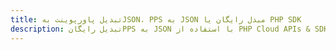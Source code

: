 ---title: تبدیل پاورپوینت بهJSON، PPS به JSON مبدل رایگان یا PHP SDKdescription: تبدیل رایگانPPS به JSON با استفاده از PHP Cloud APIs & SDK. همچنین اسناد Microsoft PowerPoint را در Cloud ایجاد، ویرایش و رندر کنید.---